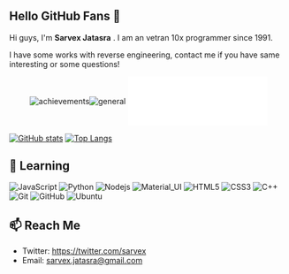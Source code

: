 ## Hello GitHub Fans 👋

Hi guys, I'm **Sarvex Jatasra** . I am an vetran 10x programmer since 1991. 

I have some works with reverse engineering, contact me if you have same interesting or some questions!

<p align=center>
<img align="center" src="/achievements.svg" alt="achievements" width="50%"><img align="center" src="/isocalendar.svg" alt="general" width="50%">
<img align="center" src="/languages.svg" alt="general" width="50%">
</p>

[![GitHub stats](https://github-readme-stats.vercel.app/api?username=sarvex&count_private=true&show_icons=true&theme=vue-dark)](https://github.com/Osalumense)
[![Top Langs](https://github-readme-stats.vercel.app/api/top-langs/?username=sarvex&langs_count=8&layout=compact&theme=vue-dark)](https://github.com/Osalumense)


## 🔭 Learning

![JavaScript](https://img.shields.io/badge/-JavaScript-gray?style=flat-square&logo=javascript)
![Python](https://img.shields.io/badge/-Python-gray?style=flat-square&logo=python)
![Nodejs](https://img.shields.io/badge/-Nodejs-gray?style=flat-square&logo=Node.js)
![Material_UI](https://img.shields.io/badge/-Material_UI-gray?style=flat-square&logo=material-ui)
![HTML5](https://img.shields.io/badge/-HTML5-gray?style=flat-square&logo=html5&logoColor=white)
![CSS3](https://img.shields.io/badge/-CSS3-gray?style=flat-square&logo=css3)
![C++](https://img.shields.io/badge/-cpp-gray?style=flat-square&logo=c)
![Git](https://img.shields.io/badge/-Git-gray?style=flat-square&logo=git)
![GitHub](https://img.shields.io/badge/-GitHub-gray?style=flat-square&logo=github)
![Ubuntu](https://img.shields.io/badge/-Ubuntu-gray?style=flat-square&logo=ubuntu)


## 📫 Reach Me

- Twitter: https://twitter.com/sarvex
- Email: [sarvex.jatasra@gmail.com](mailto:sarvex.jatasra@gmail.com)
